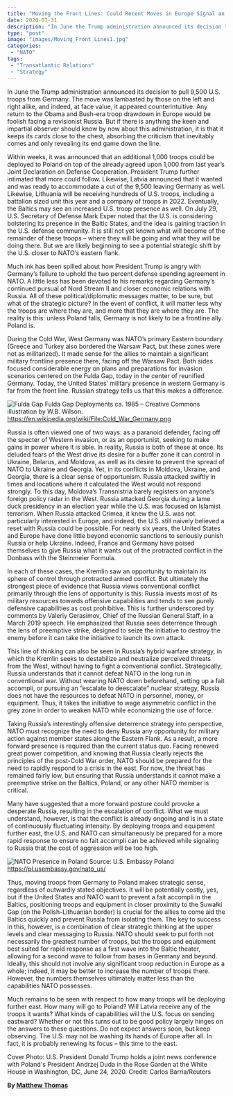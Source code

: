 ```yaml
---
title: "Moving the Front Lines: Could Recent Moves in Europe Signal an Adjustment of U.S. Focus Eastward?"
date: 2020-07-31
description: "In June the Trump administration announced its decision to pull 9,500 U.S. troops from Germany."
type: "post"
image: "images/Moving_Front_Lines1.jpg"
categories:
 - "NATO"
tags:
 - "Transatlantic Relations"
 - "Strategy"
---
```


In June the Trump administration announced its decision to pull 9,500 U.S. troops from Germany. The move was lambasted by those on the left and right alike, and indeed, at face value, it appeared counterintuitive. Any return to the Obama and Bush-era troop drawdown in Europe would be foolish facing a revisionist Russia. But if there is anything the keen and impartial observer should know by now about this administration, it is that it keeps its cards close to the chest, absorbing the criticism that inevitably comes and only revealing its end game down the line.

Within weeks, it was announced that an additional 1,000 troops could be deployed to Poland on top of the already agreed upon 1,000 from last year’s Joint Declaration on Defense Cooperation. President Trump further intimated that more could follow. Likewise, Latvia announced that it wanted and was ready to accommodate a cut of the 9,500 leaving Germany as well. Likewise, Lithuania will be receiving hundreds of U.S. troops, including a battalion sized unit this year and a company of troops in 2022. Eventually, the Baltics may see an increased U.S. troop presence as well. On July 29, U.S. Secretary of Defense Mark Esper noted that the U.S. is considering bolstering its presence in the Baltic States, and the idea is gaining traction in the U.S. defense community. It is still not yet known what will become of the remainder of these troops – where they will be going and what they will be doing there. But we are likely beginning to see a potential strategic shift by the U.S. closer to NATO’s eastern flank. 

Much ink has been spilled about how President Trump is angry with Germany’s failure to uphold the two percent defense spending agreement in NATO. A little less has been devoted to his remarks regarding Germany’s continued pursual of Nord Stream II and closer economic relations with Russia. All of these political/diplomatic messages matter, to be sure, but what of the strategic picture? In the event of conflict, it will matter less why the troops are where they are, and more that they are where they are. The reality is this: unless Poland falls, Germany is not likely to be a frontline ally. Poland is. 

During the Cold War, West Germany was NATO’s primary Eastern boundary (Greece and Turkey also bordered the Warsaw Pact, but these zones were not as militarized). It made sense for the allies to maintain a significant military frontline presence there, facing off the Warsaw Pact. Both sides focused considerable energy on plans and preparations for invasion scenarios centered on the Fulda Gap, today in the center of reunified Germany. Today, the United States’ military presence in western Germany is far from the front line. Russian strategy tells us that this makes a difference. 

![Fulda Gap](../images/Moving_Front_Lines2.jpg)
Fulda Gap Deployments ca. 1985 – Creative Commons illustration by W.B. Wilson. https://en.wikipedia.org/wiki/File:Cold_War_Germany.png

Russia is often viewed one of two ways: as a paranoid defender, facing off the specter of Western invasion, or as an opportunist, seeking to make gains in power where it is able. In reality, Russia is both of these at once. Its deluded fears of the West drive its desire for a buffer zone it can control in Ukraine, Belarus, and Moldova, as well as its desire to prevent the spread of NATO to Ukraine and Georgia. Yet, in its conflicts in Moldova, Ukraine, and Georgia, there is a clear sense of opportunism. Russia attacked swiftly in times and locations where it calculated the West would not respond strongly. To this day, Moldova’s Transnistria barely registers on anyone’s foreign policy radar in the West. Russia attacked Georgia during a lame duck presidency in an election year while the U.S. was focused on Islamist terrorism. When Russia attacked Crimea, it knew the U.S. was not particularly interested in Europe, and indeed, the U.S. still naively believed a reset with Russia could be possible. For nearly six years, the United States and Europe have done little beyond economic sanctions to seriously punish Russia or help Ukraine. Indeed, France and Germany have poised themselves to give Russia what it wants out of the protracted conflict in the Donbass with the Steinmeier Formula. 

In each of these cases, the Kremlin saw an opportunity to maintain its sphere of control through protracted armed conflict. But ultimately the strongest piece of evidence that Russia views conventional conflict primarily through the lens of opportunity is this: Russia invests most of its military resources towards offensive capabilities and tends to see purely defensive capabilities as cost prohibitive. This is further underscored by comments by Valeriy Gerasimov, Chief of the Russian General Staff, in a March 2019 speech. He emphasized that Russia sees deterrence through the lens of preemptive strike, designed to seize the initiative to destroy the enemy before it can take the initiative to launch its own attack.

This line of thinking can also be seen in Russia’s hybrid warfare strategy, in which the Kremlin seeks to destabilize and neutralize perceived threats from the West, without having to fight a conventional conflict. Strategically, Russia understands that it cannot defeat NATO in the long run in conventional war. Without wearing NATO down beforehand, setting up a fait accompli, or pursuing an “escalate to deescalate” nuclear strategy, Russia does not have the resources to defeat NATO in personnel, money, or equipment. Thus, it takes the initiative to wage asymmetric conflict in the grey zone in order to weaken NATO while economizing the use of force.

Taking Russia’s interestingly offensive deterrence strategy into perspective, NATO must recognize the need to deny Russia any opportunity for military action against member states along the Eastern Flank. As a result, a more forward presence is required than the current status quo. Facing renewed great power competition, and knowing that Russia clearly rejects the principles of the post-Cold War order, NATO should be prepared for the need to rapidly respond to a crisis in the east. For now, the threat has remained fairly low, but ensuring that Russia understands it cannot make a preemptive strike on the Baltics, Poland, or any other NATO member is critical. 

Many have suggested that a more forward posture could provoke a desperate Russia, resulting in the escalation of conflict. What we must understand, however, is that the conflict is already ongoing and is in a state of continuously fluctuating intensity. By deploying troops and equipment further east, the U.S. and NATO can simultaneously be prepared for a more rapid response to ensure no fait accompli can be achieved while signaling to Russia that the cost of aggression will be too high.

![NATO Presence in Poland](../images/Moving_Front_Lines3.jpg)
Source: U.S. Embassy Poland https://pl.usembassy.gov/nato_us/

Thus, moving troops from Germany to Poland makes strategic sense, regardless of outwardly stated objectives. It will be potentially costly, yes, but if the United States and NATO want to prevent a fait accompli in the Baltics, positioning troops and equipment in closer proximity to the Suwałki Gap (on the Polish-Lithuanian border) is crucial for the allies to come aid the Baltics quickly and prevent Russia from isolating them. The key to success in this, however, is a combination of clear strategic thinking at the upper levels and clear messaging to Russia. NATO should seek to put forth not necessarily the greatest number of troops, but the troops and equipment best suited for rapid response as a first wave into the Baltic theater, allowing for a second wave to follow from bases in Germany and beyond. Ideally, this should not involve any significant troop reduction in Europe as a whole; indeed, it may be better to increase the number of troops there. However, the numbers themselves ultimately matter less than the capabilities NATO possesses.

Much remains to be seen with respect to how many troops will be deploying further east. How many will go to Poland? Will Latvia receive any of the troops it wants? What kinds of capabilities will the U.S. focus on sending eastward? Whether or not this turns out to be good policy largely hinges on the answers to these questions. Do not expect answers soon, but keep observing. The U.S. may not be washing its hands of Europe after all. In fact, it is probably renewing its focus – this time to the east. 

Cover Photo: U.S. President Donald Trump holds a joint news conference with Poland's President Andrzej Duda in the Rose Garden at the White House in Washington, DC, June 24, 2020. Credit: Carlos Barria/Reuters

**By [Matthew Thomas](../our_team)**

